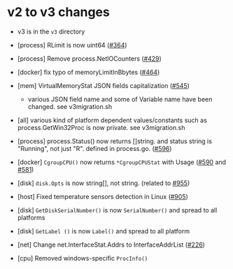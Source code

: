 # v2 to v3 changes

- v3 is in the `v3` directory

- [process] RLimit is now uint64 ([#364](https://github.com/chenyb888/gopsutil/issues/364))
- [process] Remove process.NetIOCounters ([#429](https://github.com/chenyb888/gopsutil/issues/429))
- [docker] fix typo of memoryLimitInBbytes  ([#464](https://github.com/chenyb888/gopsutil/issues/464))
- [mem] VirtualMemoryStat JSON fields capitalization ([#545](https://github.com/chenyb888/gopsutil/issues/545))
  - various JSON field name and some of Variable name have been changed. see v3migration.sh
- [all] various kind of platform dependent values/constants such as process.GetWin32Proc is now private. see v3migration.sh
- [process] process.Status() now returns []string. and status string is "Running", not just "R". defined in process.go. ([#596](https://github.com/chenyb888/gopsutil/issues/596))
- [docker] `CgroupCPU()` now returns `*CgroupCPUStat` with Usage  ([#590](https://github.com/chenyb888/gopsutil/issues/590) and [#581](https://github.com/shirou/gopsutil/issues/581))
- [disk] `disk.Opts` is now string[], not string. (related to [#955](https://github.com/chenyb888/gopsutil/issues/955))
- [host] Fixed temperature sensors detection in Linux ([#905](https://github.com/chenyb888/gopsutil/issues/905))
- [disk] `GetDiskSerialNumber()` is now `SerialNumber()` and spread to all platforms
- [disk] `GetLabel ()` is now `Label()` and spread to all platform
- [net] Change net.InterfaceStat.Addrs to InterfaceAddrList ([#226](https://github.com/chenyb888/gopsutil/issues/226))
- [cpu] Removed windows-specific `ProcInfo()`
